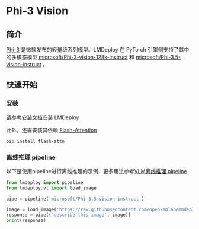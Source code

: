 # Phi-3 Vision

## 简介

[Phi-3](https://huggingface.co/collections/microsoft/phi-3-6626e15e9585a200d2d761e3) 是微软发布的轻量级系列模型。LMDeploy 在 PyTorch 引擎侧支持了其中的多模态模型 [microsoft/Phi-3-vision-128k-instruct](https://huggingface.co/microsoft/Phi-3-vision-128k-instruct) 和 [microsoft/Phi-3.5-vision-instruct](https://huggingface.co/microsoft/Phi-3.5-vision-instruct) 。

## 快速开始

### 安装

请参考[安装文档](../installation.md)安装 LMDeploy

此外，还需安装其依赖 [Flash-Attention](https://github.com/Dao-AILab/flash-attention)

```shell
pip install flash-attn
```

### 离线推理 pipeline

以下是使用pipeline进行离线推理的示例，更多用法参考[VLM离线推理 pipeline](./vl_pipeline.md)

```python
from lmdeploy import pipeline
from lmdeploy.vl import load_image

pipe = pipeline('microsoft/Phi-3.5-vision-instruct')

image = load_image('https://raw.githubusercontent.com/open-mmlab/mmdeploy/main/tests/data/tiger.jpeg')
response = pipe(('describe this image', image))
print(response)
```
